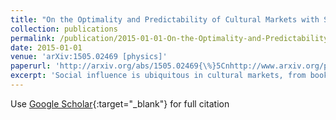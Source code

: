 ```yaml
---
title: "On the Optimality and Predictability of Cultural Markets with Social Influence"
collection: publications
permalink: /publication/2015-01-01-On-the-Optimality-and-Predictability-of-Cultural-Markets-with-Social-Influence
date: 2015-01-01
venue: 'arXiv:1505.02469 [physics]'
paperurl: 'http://arxiv.org/abs/1505.02469{\%}5Cnhttp://www.arxiv.org/pdf/1505.02469.pdf'
excerpt: 'Social influence is ubiquitous in cultural markets, from book recommendations in Amazon, to song popularities in iTunes and the ranking of newspaper articles in the online edition of the New York Times to mention only a few. Yet social influence is often presented in a bad light, often because it supposedly increases market unpredictability. Here we study a model of trial-offer markets, in which participants try products and later decide whether to purchase. We consider a simple policy which ranks the products by quality when presenting them to market participants. We show that, in this setting, market efficiency always benefits from social influence. Moreover, we prove that the market converges almost surely to a monopoly for the product of highest quality, making the market both predictable and asymptotically optimal. Computational experiments confirm that the quality ranking policy identifies &quot;blockbusters&quot; in reasonable time, outperforms other policies, and is highly predictable. These results indicate that social influence does not necessarily increase market unpredicatibility. The outcome really depends on how social influence is used.'
---
```

Use [Google Scholar](https://scholar.google.com/scholar?q=On+the+Optimality+and+Predictability+of+Cultural+Markets+with+Social+Influence){:target="_blank"} for full citation